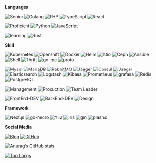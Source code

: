 
**Languages**

![Senior](https://img.shields.io/badge/Senior:-red)
![Golang](https://img.shields.io/badge/Golang-000?style=flat&logo=go&label=)
![PHP](https://img.shields.io/badge/PHP-000?style=flat&logo=php&label=)
![TypeScript](https://img.shields.io/badge/TypeSript-000?style=flat&logo=TypeScript&label=)
![React](https://img.shields.io/badge/React-000?&logo=React&labelColor=000)

![Proficient](https://img.shields.io/badge/Proficient:-blue)
![Python](https://img.shields.io/badge/Python-000?style=flat&logo=python&label=)
![JavaScript](https://img.shields.io/badge/JavaSript-000?style=flat&logo=JavaScript&label=)


![learning](https://img.shields.io/badge/Basic:-yellow)
![Rust](https://img.shields.io/badge/Rust-000?style=flat&logo=Rust&label=new)

**Skill**

![Kubernetes](https://img.shields.io/badge/Kubernetes-000?style=flat&logo=kubernetes&label=)
![Openshift](https://img.shields.io/badge/OpenShift-000?style=flat&logo=redhatopenshift&logoColor=red&label=)
![Docker](https://img.shields.io/badge/Docker-000?style=flat&logo=docker&label=)
![Helm](https://img.shields.io/badge/helm-000?style=flat&logo=helm&logoColor=yellow&label=)
![Istio](https://img.shields.io/badge/Istio-000?style=flat&logo=Istio&logoColor=blue&label=)
![Ceph](https://img.shields.io/badge/Ceph-000?style=flat&logo=Ceph&label=)
![Ansible](https://img.shields.io/badge/Ansible-000?style=flat&logo=ansible&label=)
![Shell](https://img.shields.io/badge/Shell-000?style=flat&logo=shell&label=)
![Thrift](https://img.shields.io/badge/Thrift-000?style=flat&logo=thrift&label=)
![go-rpc](https://img.shields.io/badge/goRpc-000?style=flat&logo=go-rpc&label=)
![proto](https://img.shields.io/badge/proto-000?style=flat&logo=proto&label=)


![Mysql](https://img.shields.io/badge/Mysql-000?style=flat&logo=mysql&logoColor=yellow&label=)
![MariaDB](https://img.shields.io/badge/MariaDB-000?style=flat&logo=MariaDB&label=)
![RabbitMQ](https://img.shields.io/badge/rabbitmq-000?style=flat&logo=rabbitmq&label=)
![Jaeger](https://img.shields.io/badge/Jaeger-000?style=flat&logo=Jaeger&label=)
![Consul](https://img.shields.io/badge/Consul-000?style=flat&logo=Consul&label=)
![Jaeger](https://img.shields.io/badge/Jaeger-000?style=flat&logo=Jaeger&label=)
![Elasticsearch](https://img.shields.io/badge/Elasticsearch-000?style=flat&logo=Elasticsearch&label=)
![Logstash](https://img.shields.io/badge/Logstash-000?style=flat&logo=Logstash&label=)
![Kibana](https://img.shields.io/badge/Kibana-000?style=flat&logo=Kibana&label=)
![Prometheus](https://img.shields.io/badge/Prometheus-000?style=flat&logo=Prometheus&label=)
![grafana](https://img.shields.io/badge/grafana-000?style=flat&logo=grafana&label=)
![Redis](https://img.shields.io/badge/Redis-000?style=flat&logo=Redis&label=)
![PostgreSQL](https://img.shields.io/badge/PostgreSQL-000?style=flat&logo=PostgreSQL&logoColor=yellow&label=)

![Management](https://img.shields.io/badge/Management-000?&logo=personio&labelColor=000)
![Production](https://img.shields.io/badge/Product-000?&logo=producthunt&labelColor=000)
![Team Leader](https://img.shields.io/badge/LeadingTeam-000?&logo=paddlepaddle&labelColor=000)


![FrontEnd-DEV](https://img.shields.io/badge/FrontEnd--DEV-000?logo=next.js&labelColor=000)
![BackEnd-DEV](https://img.shields.io/badge/BackEnd--DEV-000?logo=linux&labelColor=000)
![Design](https://img.shields.io/badge/Design-000?&logo=figma&labelColor=000)


**Framework**


![Next.js](https://img.shields.io/badge/Next.js-000?&logo=Next.js&labelColor=000)
![go-micro](https://img.shields.io/badge/go-micro-000?&logo=gomicro&labelColor=000)
![Yii2](https://img.shields.io/badge/Yii2-000?&logo=yii2&labelColor=000)
![iris](https://img.shields.io/badge/iris-000?&logo=iris&labelColor=000)
![gin](https://img.shields.io/badge/gin-000?&logo=gin&logoColor=FFF)
![plasmo](https://img.shields.io/badge/plasmo-000?&logo=plasmo&logoColor=FFF)

 

**Social Media**

<p align="left"><a href="https://twitter.com/capscottneng"><img src="https://img.shields.io/badge/-Twitter-000?logo=twitter" alt="Blog"></a>
<a href="https://github.com/Caplost"><img src="https://img.shields.io/badge/-GitHub-000?logo=GitHub" alt="GitHub"></a>


![Anurag's GitHub stats](https://github-readme-stats.vercel.app/api?username=Caplost&show_icons=true&theme=radical&&cache_bust=true)


[![Top Langs](https://github-readme-stats.vercel.app/api/top-langs/?username=Caplost&cache_bust=true)](https://github.com/anuraghazra/github-readme-stats)

 
  
